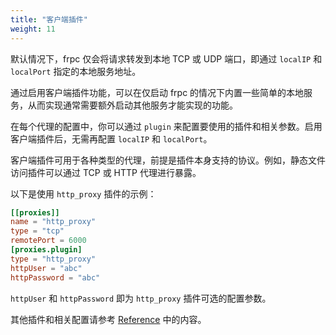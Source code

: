```yaml
---
title: "客户端插件"
weight: 11
---
```


默认情况下，frpc 仅会将请求转发到本地 TCP 或 UDP 端口，即通过 `localIP` 和 `localPort` 指定的本地服务地址。

通过启用客户端插件功能，可以在仅启动 frpc 的情况下内置一些简单的本地服务，从而实现通常需要额外启动其他服务才能实现的功能。

在每个代理的配置中，你可以通过 `plugin` 来配置要使用的插件和相关参数。启用客户端插件后，无需再配置 `localIP` 和 `localPort`。

客户端插件可用于各种类型的代理，前提是插件本身支持的协议。例如，静态文件访问插件可以通过 TCP 或 HTTP 代理进行暴露。

以下是使用 `http_proxy` 插件的示例：

```toml
[[proxies]]
name = "http_proxy"
type = "tcp"
remotePort = 6000
[proxies.plugin]
type = "http_proxy"
httpUser = "abc"
httpPassword = "abc"
```

`httpUser` 和 `httpPassword` 即为 `http_proxy` 插件可选的配置参数。

其他插件和相关配置请参考 [Reference](../../../reference/) 中的内容。
